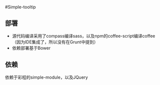 #Simple-tooltip

## 部署
- 源代码编译采用了compass编译sass，以及npm的coffee-script编译coffee（因为IDE集成了，所以没有在Grunt中提到）
- 依赖部署基于Bower

## 依赖
依赖于彩程的simple-module，以及JQuery

